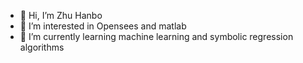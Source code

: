 - 👋 Hi, I’m Zhu Hanbo
- 👀 I’m interested in Opensees and matlab
- 🌱 I’m currently learning machine learning and symbolic regression algorithms


<!---
zhubobo891111/zhubobo891111 is a ✨ special ✨ repository because its `README.md` (this file) appears on your GitHub profile.
You can click the Preview link to take a look at your changes.
--->
